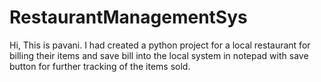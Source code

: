 # RestaurantManagementSys
Hi, 
This is pavani. I had created a python project for a local restaurant for billing their items and save bill into the local system in notepad with save button for further tracking of the items sold.
